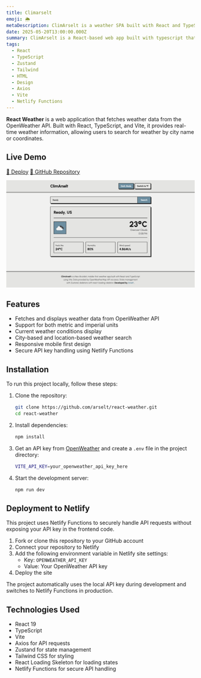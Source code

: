 ```yaml
---
title: Climarselt
emoji: 🌦️
metaDescription: ClimArselt is a weather SPA built with React and TypeScript. With Data provided by OpenWeatherMap API via axios and state management with Zustand
date: 2025-05-20T13:00:00.000Z
summary: ClimArselt is a React-based web app built with typescript that displays real-time weather data 
tags:
  - React
  - TypeScript
  - Zustand
  - Tailwind
  - HTML
  - Design
  - Axios
  - Vite
  - Netlify Functions
---
```


**React Weather** is a web application that fetches weather data from the OpenWeather API. Built with React, TypeScript, and Vite, it provides real-time weather information, allowing users to search for weather by city name or coordinates.

## Live Demo
<a href="https://climarselt.netlify.app/" target="_blank" rel="noopener noreferrer">🚀 Deploy</a>
<a href="https://github.com/arselt/react-weather" target="_blank" rel="noopener noreferrer">📄 GitHub Repository</a>

![App UI thumbnail](https://github.com/arselt/react-weather/raw/main/thumbnail.png "UI Screenshot")

## Features
- Fetches and displays weather data from OpenWeather API
- Support for both metric and imperial units
- Current weather conditions display
- City-based and location-based weather search
- Responsive mobile first design
- Secure API key handling using Netlify Functions

## Installation

To run this project locally, follow these steps:

1. Clone the repository:
   ```sh
   git clone https://github.com/arselt/react-weather.git
   cd react-weather
   ```
2. Install dependencies:
   ```sh
   npm install
   ```
3. Get an API key from [OpenWeather](https://openweathermap.org/api) and create a `.env` file in the project directory:
   ```sh
   VITE_API_KEY=your_openweather_api_key_here
   ```
4. Start the development server:
   ```sh
   npm run dev
   ```

## Deployment to Netlify

This project uses Netlify Functions to securely handle API requests without exposing your API key in the frontend code.

1. Fork or clone this repository to your GitHub account
2. Connect your repository to Netlify
3. Add the following environment variable in Netlify site settings:
   - Key: `OPENWEATHER_API_KEY`
   - Value: Your OpenWeather API key
4. Deploy the site

The project automatically uses the local API key during development and switches to Netlify Functions in production.

## Technologies Used
- React 19
- TypeScript
- Vite
- Axios for API requests
- Zustand for state management
- Tailwind CSS for styling
- React Loading Skeleton for loading states
- Netlify Functions for secure API handling
